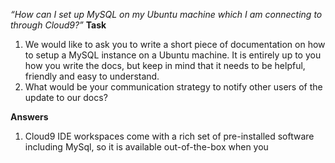 *“How can I set up MySQL on my Ubuntu machine which I am connecting to through Cloud9?”*
**Task**
1. We would like to ask you to write a short piece of documentation on how to setup a MySQL instance on a Ubuntu machine. It is entirely up to you how you write the docs, but keep in mind that it needs to be helpful, friendly and easy to understand.
2. What would be your communication strategy to notify other users of the update to our docs?

**Answers**
1. Cloud9 IDE workspaces come with a rich set of pre-installed software including MySql, so it is available out-of-the-box when you 
